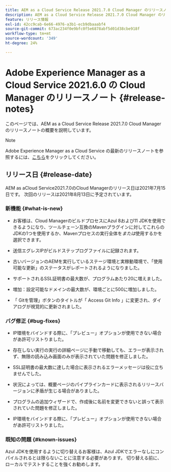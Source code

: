 ```yaml
---
title: AEM as a Cloud Service Release 2021.7.0 Cloud Manager のリリースノート
description: AEM as a Cloud Service Release 2021.7.0 Cloud Manager のリリースノート
feature: リリース情報
exl-id: 42cc9cab-6e66-4976-a3b1-ecb9dbaaabf4
source-git-commit: 673ac234f0e9bfc0f5e6878abf5d01d38cbe918f
workflow-type: tm+mt
source-wordcount: '349'
ht-degree: 24%

---
```


# Adobe Experience Manager as a Cloud Service 2021.6.0 の Cloud Manager のリリースノート {#release-notes}

このページでは、AEM as a Cloud Service Release 2021.7.0 Cloud Manager のリリースノートの概要を説明しています。

>[!NOTE]
>Adobe Experience Manager as a Cloud Service の最新のリリースノートを参照するには、[こちら](https://experienceleague.adobe.com/docs/experience-manager-cloud-service/release-notes/release-notes/release-notes-current.html?lang=ja)をクリックしてください。

## リリース日 {#release-date}

AEM as aCloud Service2021.7.0のCloud Managerのリリース日は2021年7月15日です。
次回のリリースは2021年8月13日に予定されています。

### 新機能 {#what-is-new}

* お客様は、Cloud ManagerのビルドプロセスにAzul 8および11 JDKを使用できるようになり、ツールチェーン互換のMavenプラグインに対してこれらのJDKの1つを使用するか、Mavenプロセスの実行全体を&#x200B;*または*&#x200B;使用するかを選択できます。

* 送信エグレスIPがビルドステップログファイルに記録されます。

* 古いバージョンのAEMを実行しているステージ環境と実稼動環境で、「使用可能な更新」のステータスがレポートされるようになりました。

* サポートされるSSL証明書の最大数が、プログラムあたり20に増えました。

* 増加：設定可能なドメインの最大数が、環境ごとに500に増加しました。

* 「 Gitを管理」ボタンのタイトルが「 Access Git Info 」に変更され、ダイアログが視覚的に更新されました。

### バグ修正 {#bug-fixes}

* IP環境をバインドする際に、「プレビュー」オプションが使用できない場合があ許可リストりました。

* 存在しない実行の実行の詳細ページに手動で移動しても、エラーが表示されず、無限の読み込み画面のみが表示されていた問題を修正しました。

* SSL証明書の最大数に達した場合に表示されるエラーメッセージは役に立ちませんでした。

* 状況によっては、概要ページのパイプラインカードに表示されるリリースバージョンに矛盾が生じる場合がありました。

* プログラムの追加ウィザードで、作成後に名前を変更できないと誤って表示されていた問題を修正しました。

* IP環境をバインドする際に、「プレビュー」オプションが使用できない場合があ許可リストりました。

### 既知の問題 {#known-issues}

Azul JDKを使用するように切り替えるお客様は、Azul JDKでエラーなしにコンパイルされるとは限らないことに注意する必要があります。 切り替える前に、ローカルでテストすることを強くお勧めします。

